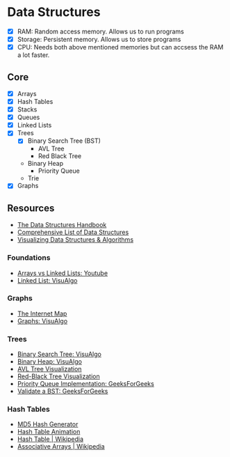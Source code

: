 # Data Structures

- [X] RAM: Random access memory. Allows us to run programs
- [X] Storage: Persistent memory. Allows us to store programs
- [X] CPU: Needs both above mentioned memories but can accsess the RAM a lot faster.

## Core

- [X] Arrays
- [X] Hash Tables
- [X] Stacks
- [X] Queues
- [X] Linked Lists
- [X] Trees
  - [X] Binary Search Tree (BST)
    - AVL Tree
    - Red Black Tree
  - Binary Heap
    - Priority Queue
  - Trie
- [X] Graphs

## Resources

- [The Data Structures Handbook](https://www.thedshandbook.com/ "DS Handbook")
- [Comprehensive List of Data Structures](https://en.wikipedia.org/wiki/List_of_data_structures "Wikipedia: DS List")
- [Visualizing Data Structures & Algorithms](https://visualgo.net/en)

### Foundations

- [Arrays vs Linked Lists: Youtube](https://youtu.be/DyG9S9nAlUM)
- [Linked List: VisuAlgo](https://visualgo.net/en/list)

### Graphs

- [The Internet Map](https://internet-map.net/)
- [Graphs: VisuAlgo](https://visualgo.net/en/graphds)

### Trees

- [Binary Search Tree: VisuAlgo](https://visualgo.net/bn/bst?slide=1)
- [Binary Heap: VisuAlgo](https://visualgo.net/en/heap)
- [AVL Tree Visualization](https://www.cs.usfca.edu/~galles/visualization/AVLtree.html)
- [Red-Black Tree Visualization](https://www.cs.usfca.edu/~galles/visualization/RedBlack.html)
- [Priority Queue Implementation: GeeksForGeeks](https://www.cs.usfca.edu/~galles/visualization/RedBlack.html)
- [Validate a BST: GeeksForGeeks](https://www.geeksforgeeks.org/a-program-to-check-if-a-binary-tree-is-bst-or-not/)

### Hash Tables

- [MD5 Hash Generator](http://www.miraclesalad.com/webtools/md5.php)
- [Hash Table Animation](https://www.cs.usfca.edu/~galles/visualization/OpenHash.html)
- [Hash Table | Wikipedia](https://en.wikipedia.org/wiki/Hash_table)
- [Associative Arrays | Wikipedia](https://en.wikipedia.org/wiki/Comparison_of_programming_languages_(associative_array) "Hash Tables (aka Associative Arrays)")